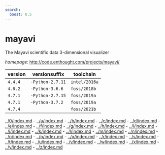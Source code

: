 ```yaml
---
search:
  boost: 0.5
---
```

# mayavi

The Mayavi scientific data 3-dimensional visualizer

*homepage*: <http://code.enthought.com/projects/mayavi/>

version | versionsuffix | toolchain
--------|---------------|----------
``4.4.4`` | ``-Python-2.7.11`` | ``intel/2016a``
``4.6.2`` | ``-Python-3.6.6`` | ``foss/2018b``
``4.7.1`` | ``-Python-2.7.15`` | ``foss/2019a``
``4.7.1`` | ``-Python-3.7.2`` | ``foss/2019a``
``4.7.4`` |  | ``foss/2021b``

[../0/index.md](0) - [../a/index.md](a) - [../b/index.md](b) - [../c/index.md](c) - [../d/index.md](d) - [../e/index.md](e) - [../f/index.md](f) - [../g/index.md](g) - [../h/index.md](h) - [../i/index.md](i) - [../j/index.md](j) - [../k/index.md](k) - [../l/index.md](l) - [../m/index.md](m) - [../n/index.md](n) - [../o/index.md](o) - [../p/index.md](p) - [../q/index.md](q) - [../r/index.md](r) - [../s/index.md](s) - [../t/index.md](t) - [../u/index.md](u) - [../v/index.md](v) - [../w/index.md](w) - [../x/index.md](x) - [../y/index.md](y) - [../z/index.md](z)

